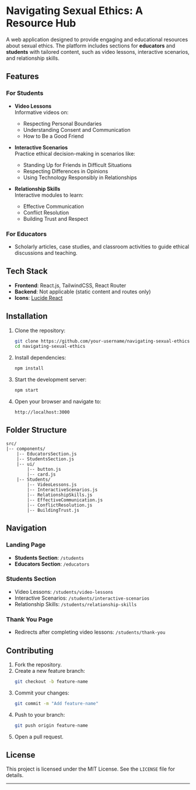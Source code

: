 
# Navigating Sexual Ethics: A Resource Hub

A web application designed to provide engaging and educational resources about sexual ethics. The platform includes sections for **educators** and **students** with tailored content, such as video lessons, interactive scenarios, and relationship skills.

## Features

### For Students
- **Video Lessons**  
  Informative videos on:
  - Respecting Personal Boundaries
  - Understanding Consent and Communication
  - How to Be a Good Friend  

- **Interactive Scenarios**  
  Practice ethical decision-making in scenarios like:
  - Standing Up for Friends in Difficult Situations
  - Respecting Differences in Opinions
  - Using Technology Responsibly in Relationships  

- **Relationship Skills**  
  Interactive modules to learn:
  - Effective Communication
  - Conflict Resolution
  - Building Trust and Respect  

### For Educators
- Scholarly articles, case studies, and classroom activities to guide ethical discussions and teaching.

## Tech Stack

- **Frontend**: React.js, TailwindCSS, React Router
- **Backend**: Not applicable (static content and routes only)
- **Icons**: [Lucide React](https://lucide.dev/)

## Installation

1. Clone the repository:
   ```bash
   git clone https://github.com/your-username/navigating-sexual-ethics.git
   cd navigating-sexual-ethics
   ```

2. Install dependencies:
   ```bash
   npm install
   ```

3. Start the development server:
   ```bash
   npm start
   ```

4. Open your browser and navigate to:
   ```
   http://localhost:3000
   ```

## Folder Structure

```
src/
|-- components/
    |-- EducatorsSection.js
    |-- StudentsSection.js
    |-- ui/
        |-- button.js
        |-- card.js
    |-- Students/
        |-- VideoLessons.js
        |-- InteractiveScenarios.js
        |-- RelationshipSkills.js
        |-- EffectiveCommunication.js
        |-- ConflictResolution.js
        |-- BuildingTrust.js
```

## Navigation

### Landing Page
- **Students Section**: `/students`
- **Educators Section**: `/educators`

### Students Section
- Video Lessons: `/students/video-lessons`
- Interactive Scenarios: `/students/interactive-scenarios`
- Relationship Skills: `/students/relationship-skills`

### Thank You Page
- Redirects after completing video lessons: `/students/thank-you`

## Contributing

1. Fork the repository.
2. Create a new feature branch:
   ```bash
   git checkout -b feature-name
   ```
3. Commit your changes:
   ```bash
   git commit -m "Add feature-name"
   ```
4. Push to your branch:
   ```bash
   git push origin feature-name
   ```
5. Open a pull request.

## License

This project is licensed under the MIT License. See the `LICENSE` file for details.

---

